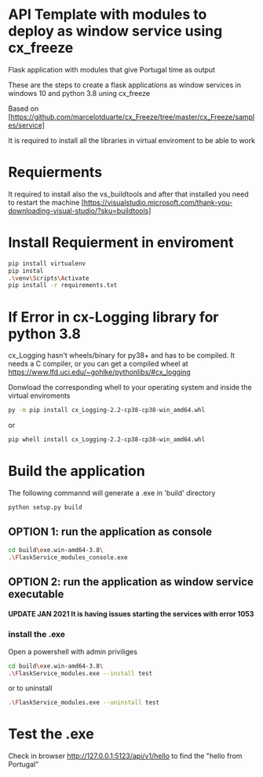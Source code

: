 # API Template with modules to deploy as window service using cx_freeze 
Flask application with modules that give Portugal time as output

These are the steps to create a flask applications as window services in windows 10 and python 3.8 uning cx_freeze

Based on [https://github.com/marcelotduarte/cx_Freeze/tree/master/cx_Freeze/samples/service]


It is required to install all the libraries in virtual enviroment to be able to work

# Requierments
It required to install also the vs_buildtools and after that installed you need to restart the machine
[https://visualstudio.microsoft.com/thank-you-downloading-visual-studio/?sku=buildtools]


# Install Requierment in enviroment 
```sh
pip install virtualenv 
pip instal
.\venv\Scripts\Activate
pip install -r requirements.txt
```

# If Error in cx-Logging library for python 3.8
cx_Logging hasn't wheels/binary for py38+ and has to be compiled. It needs a C compiler, or you can get a compiled wheel at https://www.lfd.uci.edu/~gohlke/pythonlibs/#cx_logging

Donwload the corresponding whell to your operating system and inside the virtual enviroments 
```sh
py -m pip install cx_Logging-2.2-cp38-cp38-win_amd64.whl
```
or
```sh
pip whell install cx_Logging-2.2-cp38-cp38-win_amd64.whl
```
# Build the application
The following commannd will generate a .exe in  'build' directory

```sh
python setup.py build
```
## OPTION 1: run the application as console
```sh
cd build\exe.win-amd64-3.8\
.\FlaskService_modules_console.exe
```
## OPTION 2: run the application as window service executable 
#### UPDATE JAN 2021 It is having issues starting the services with error 1053 

### install the .exe  
Open a powershell with admin priviliges 
```sh
cd build\exe.win-amd64-3.8\
.\FlaskService_modules.exe --install test
```
or to uninstall
```sh
.\FlaskService_modules.exe --uninstall test
```
# Test the .exe  
Check in browser http://127.0.0.1:5123/api/v1/hello to find the "hello from Portugal" 
